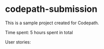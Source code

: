 # codepath-submission
This is a sample project created for Codepath.

Time spent: 5 hours spent in total

User stories:
